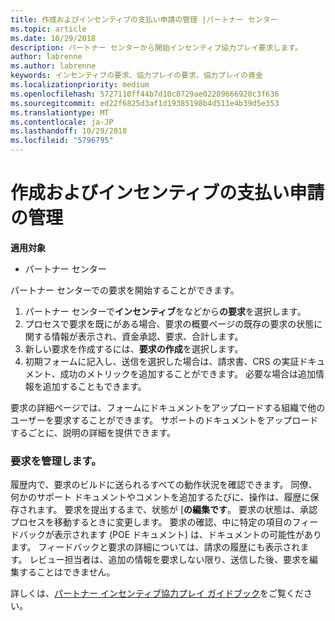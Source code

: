 ```yaml
---
title: 作成およびインセンティブの支払い申請の管理 |パートナー センター
ms.topic: article
ms.date: 10/29/2018
description: パートナー センターから開始インセンティブ協力プレイ要求します。
author: labrenne
ms.author: labrenne
keywords: インセンティブの要求、協力プレイの要求、協力プレイの資金
ms.localizationpriority: medium
ms.openlocfilehash: 5727110ff44b7d10c0729ae02289666920c3f636
ms.sourcegitcommit: ed22f6825d3af1d19385198b4d511e4b39d5e353
ms.translationtype: MT
ms.contentlocale: ja-JP
ms.lasthandoff: 10/29/2018
ms.locfileid: "5796795"
---
```

# <a name="create-and-manage-an-incentives-claim"></a>作成およびインセンティブの支払い申請の管理

**適用対象**
- パートナー センター

パートナー センターでの要求を開始することができます。 

1. パートナー センターで**インセンティブ**をなどから**の要求**を選択します。
2.  プロセスで要求を既にがある場合、要求の概要ページの既存の要求の状態に関する情報が表示され、資金承認、要求、合計します。
3.  新しい要求を作成するには、**要求の作成**を選択します。
4.  初期フォームに記入し、送信を選択した場合は、請求書、CRS の実証ドキュメント、成功のメトリックを追加することができます。 必要な場合は追加情報を追加することもできます。

要求の詳細ページでは、フォームにドキュメントをアップロードする組織で他のユーザーを要求することができます。 サポートのドキュメントをアップロードするごとに、説明の詳細を提供できます。 

### <a name="manage-your-claims"></a>要求を管理します。

履歴内で、要求のビルドに送られるすべての動作状況を確認できます。 同僚、何かのサポート ドキュメントやコメントを追加するたびに、操作は、履歴に保存されます。 要求を提出するまで、状態が [**の編集です**。 要求の状態は、承認プロセスを移動するときに変更します。 要求の確認、中に特定の項目のフィードバックが表示されます (POE ドキュメント) は、ドキュメントの可能性があります。 フィードバックと要求の詳細については、請求の履歴にも表示されます。 レビュー担当者は、追加の情報を要求しない限り、送信した後、要求を編集することはできません。

詳しくは、[パートナー インセンティブ協力プレイ ガイドブック](https://assets.microsoft.com/coop-guidebook.pdf)をご覧ください。
